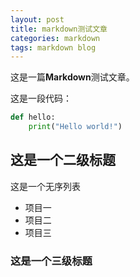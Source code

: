 ```yaml
---
layout: post
title: markdown测试文章
categories: markdown
tags: markdown blog
---
```


这是一篇**Markdown**测试文章。

这是一段代码：

```python
def hello:
    print("Hello world!")
```

## 这是一个二级标题

这是一个无序列表

- 项目一
- 项目二
- 项目三

###  这是一个三级标题
